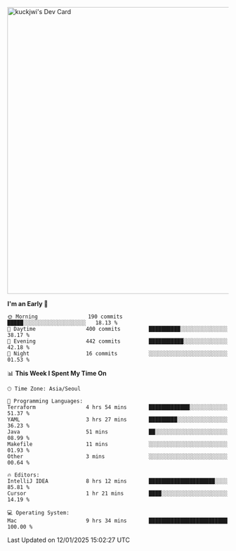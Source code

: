 <a href="https://app.daily.dev/kuckhwancho"><img src="https://api.daily.dev/devcards/v2/efef39c8028947428b3c0b486b9cd9b6.png?r=iz2&type=wide" width="652" alt="kuckjwi's Dev Card"/></a>

<!--START_SECTION:waka-->
**I'm an Early 🐤** 

```text
🌞 Morning                190 commits         █████░░░░░░░░░░░░░░░░░░░░   18.13 % 
🌆 Daytime                400 commits         ██████████░░░░░░░░░░░░░░░   38.17 % 
🌃 Evening                442 commits         ███████████░░░░░░░░░░░░░░   42.18 % 
🌙 Night                  16 commits          ░░░░░░░░░░░░░░░░░░░░░░░░░   01.53 % 
```


📊 **This Week I Spent My Time On** 

```text
🕑︎ Time Zone: Asia/Seoul

💬 Programming Languages: 
Terraform                4 hrs 54 mins       █████████████░░░░░░░░░░░░   51.37 % 
YAML                     3 hrs 27 mins       █████████░░░░░░░░░░░░░░░░   36.23 % 
Java                     51 mins             ██░░░░░░░░░░░░░░░░░░░░░░░   08.99 % 
Makefile                 11 mins             ░░░░░░░░░░░░░░░░░░░░░░░░░   01.93 % 
Other                    3 mins              ░░░░░░░░░░░░░░░░░░░░░░░░░   00.64 % 

🔥 Editors: 
IntelliJ IDEA            8 hrs 12 mins       █████████████████████░░░░   85.81 % 
Cursor                   1 hr 21 mins        ████░░░░░░░░░░░░░░░░░░░░░   14.19 % 

💻 Operating System: 
Mac                      9 hrs 34 mins       █████████████████████████   100.00 % 
```


 Last Updated on 12/01/2025 15:02:27 UTC
<!--END_SECTION:waka-->
